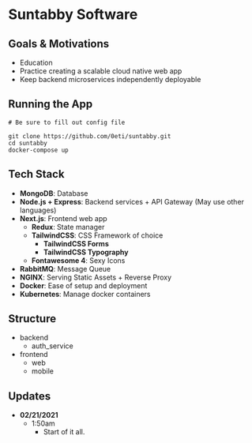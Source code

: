 # Suntabby Software


## Goals & Motivations
- Education
- Practice creating a scalable cloud native web app
- Keep backend microservices independently deployable


## Running the App
    # Be sure to fill out config file

    git clone https://github.com/0eti/suntabby.git
    cd suntabby
    docker-compose up


## Tech Stack
- **MongoDB**: Database  
- **Node.js + Express**: Backend services + API Gateway  (May use other languages)
- **Next.js**: Frontend web app  
    - **Redux**: State manager
    - **TailwindCSS**: CSS Framework of choice
        - **TailwindCSS Forms**
        - **TailwindCSS Typography**
    - **Fontawesome 4**: Sexy Icons
- **RabbitMQ**: Message Queue
- **NGINX**: Serving Static Assets + Reverse Proxy
- **Docker**: Ease of setup and deployment
- **Kubernetes**: Manage docker containers


## Structure
- backend
    - auth_service
- frontend
    - web
    - mobile


## Updates
- **02/21/2021**
    - 1:50am
        - Start of it all.